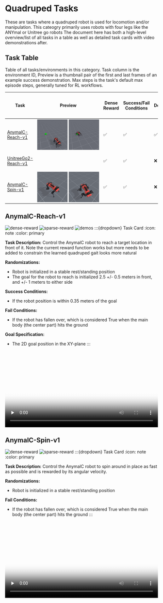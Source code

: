 <!-- THIS IS ALL GENERATED DOCUMENTATION. DO NOT MODIFY THIS FILE -->
[asset-badge]: https://img.shields.io/badge/download%20asset-yes-blue.svg
[dense-reward-badge]: https://img.shields.io/badge/dense%20reward-yes-green.svg
[sparse-reward-badge]: https://img.shields.io/badge/sparse%20reward-yes-green.svg
[no-dense-reward-badge]: https://img.shields.io/badge/dense%20reward-no-red.svg
[no-sparse-reward-badge]: https://img.shields.io/badge/sparse%20reward-no-red.svg
[demos-badge]: https://img.shields.io/badge/demos-yes-green.svg
# Quadruped Tasks

These are tasks where a quadruped robot is used for locomotion and/or manipulation. This cateogry primarily uses robots with four legs like the ANYmal or Unitree go robots
The document here has both a high-level overview/list of all tasks in a table as well as detailed task cards with video demonstrations after.

## Task Table
Table of all tasks/environments in this category. Task column is the environment ID, Preview is a thumbnail pair of the first and last frames of an example success demonstration. Max steps is the task's default max episode steps, generally tuned for RL workflows.
<table class="table">
<thead>
<tr class="row-odd">
<th class="head"><p>Task</p></th>
<th class="head"><p>Preview</p></th>
<th class="head"><p>Dense Reward</p></th>
<th class="head"><p>Success/Fail Conditions</p></th>
<th class="head"><p>Demos</p></th>
<th class="head"><p>Max Episode Steps</p></th>
</tr>
</thead>
<tbody>
<tr class="row-odd">
<td><p><a href="#anymalc-reach-v1">AnymalC-Reach-v1</a></p></td>
<td><div style='display:flex;gap:4px;align-items:center'><img style='min-width:min(50%, 100px);max-width:100px;height:auto' src='../../_static/env_thumbnails/AnymalC-Reach-v1_rt_thumb_first.png' alt='AnymalC-Reach-v1'> <img style='min-width:min(50%, 100px);max-width:100px;height:auto' src='../../_static/env_thumbnails/AnymalC-Reach-v1_rt_thumb_last.png' alt='AnymalC-Reach-v1'></div></td>
<td><p>✅</p></td>
<td><p>✅</p></td>
<td><p>✅</p></td>
<td><p>200</p></td>
</tr>
<tr class="row-even">
<td><p><a href="#unitreego2-reach-v1">UnitreeGo2-Reach-v1</a></p></td>
<td><div style='display:flex;gap:4px;align-items:center'> </div></td>
<td><p>✅</p></td>
<td><p>✅</p></td>
<td><p>❌</p></td>
<td><p>200</p></td>
</tr>
<tr class="row-odd">
<td><p><a href="#anymalc-spin-v1">AnymalC-Spin-v1</a></p></td>
<td><div style='display:flex;gap:4px;align-items:center'><img style='min-width:min(50%, 100px);max-width:100px;height:auto' src='../../_static/env_thumbnails/AnymalC-Spin-v1_rt_thumb_first.png' alt='AnymalC-Spin-v1'> <img style='min-width:min(50%, 100px);max-width:100px;height:auto' src='../../_static/env_thumbnails/AnymalC-Spin-v1_rt_thumb_last.png' alt='AnymalC-Spin-v1'></div></td>
<td><p>✅</p></td>
<td><p>✅</p></td>
<td><p>❌</p></td>
<td><p>200</p></td>
</tr>
</tbody>
</table>

## AnymalC-Reach-v1

![dense-reward][dense-reward-badge]
![sparse-reward][sparse-reward-badge]
![demos][demos-badge]
:::{dropdown} Task Card
:icon: note
:color: primary

**Task Description:**
Control the AnymalC robot to reach a target location in front of it. Note the current reward function works but more needs to be added to constrain the learned quadruped gait looks more natural

**Randomizations:**
- Robot is initialized in a stable rest/standing position
- The goal for the robot to reach is initialized 2.5 +/- 0.5 meters in front, and +/- 1 meters to either side

**Success Conditions:**
- If the robot position is within 0.35 meters of the goal

**Fail Conditions:**
- If the robot has fallen over, which is considered True when the main body (the center part) hits the ground

**Goal Specification:**
- The 2D goal position in the XY-plane
:::

<div style="display: flex; justify-content: center;">
<video preload="none" controls="True" width="100%" style="max-width: min(100%, 512px);" poster="../../_static/env_thumbnails/AnymalC-Reach-v1_rt_thumb_first.png">
<source src="https://github.com/haosulab/ManiSkill/raw/main/figures/environment_demos/AnymalC-Reach-v1_rt.mp4" type="video/mp4">
</video>
</div>

## AnymalC-Spin-v1

![dense-reward][dense-reward-badge]
![sparse-reward][sparse-reward-badge]
:::{dropdown} Task Card
:icon: note
:color: primary

**Task Description:**
Control the AnymalC robot to spin around in place as fast as possible and is rewarded by its angular velocity.

**Randomizations:**
- Robot is initialized in a stable rest/standing position

**Fail Conditions:**
- If the robot has fallen over, which is considered True when the main body (the center part) hits the ground
:::

<div style="display: flex; justify-content: center;">
<video preload="none" controls="True" width="100%" style="max-width: min(100%, 512px);" poster="../../_static/env_thumbnails/AnymalC-Spin-v1_rt_thumb_first.png">
<source src="https://github.com/haosulab/ManiSkill/raw/main/figures/environment_demos/AnymalC-Spin-v1_rt.mp4" type="video/mp4">
</video>
</div>
